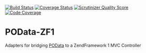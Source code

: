 [![Build Status](https://travis-ci.org/balihoo/POData-ZF1.png?branch=master)](https://travis-ci.org/balihoo/POData-ZF1) 
[![Coverage Status](https://coveralls.io/repos/balihoo/POData-ZF1/badge.png)](https://coveralls.io/r/balihoo/POData-ZF1)
[![Scrutinizer Quality Score](https://scrutinizer-ci.com/g/balihoo/POData-ZF1/badges/quality-score.png?s=14dfbe554adb5a9d4f564a10b839d51c30ac15c8)](https://scrutinizer-ci.com/g/balihoo/POData-ZF1/)
[![Code Coverage](https://scrutinizer-ci.com/g/balihoo/POData-ZF1/badges/coverage.png?s=3f18fde638ad769a4bdd7008cf803f596689133f)](https://scrutinizer-ci.com/g/balihoo/POData-ZF1/)

POData-ZF1
==========

Adapters for bridging [POData](https://github.com/balihoo/POData) to a ZendFramework 1 MVC Controller
